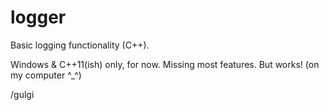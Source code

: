 # logger
Basic logging functionality (C++).

Windows & C++11(ish) only, for now.
Missing most features. But works! (on my computer ^_^)

/gulgi